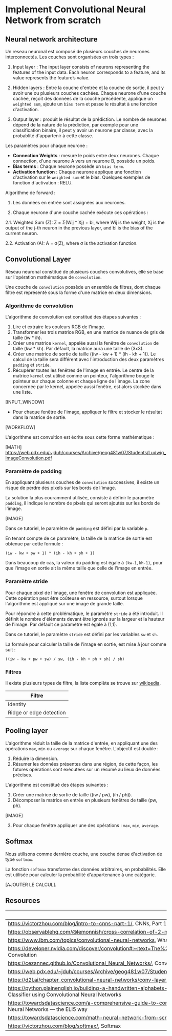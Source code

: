 # Implement Convolutional Neural Network from scratch

## Neural network architecture

Un reseau neuronal est composé de plusieurs couches de neurones interconnectés. Les couches sont organisées en trois types :

1. Input layer : The input layer consists of neurons representing the features of the input data. Each neuron corresponds to a feature, and its value represents the feature’s value.

2. Hidden layers : Entre la couche d'entrée et la couche de sortie, il peut y avoir une ou plusieurs couches cachées. Chaque neurone d'une couche cachée, reçoit des données de la couche précédente, applique un `weighted sum`, ajoute un `bias term` et passe le résultat à une fonction d'activation.

3. Output layer : produit le résultat de la prédiction. Le nombre de neurones dépend de la nature de la prédiction, par exemple pour une classification binaire, il peut y avoir un neurone par classe, avec la probablité d'appartenir à cette classe.

Les paramètres pour chaque neurone :

* **Connection Weights** : mesure le poids entre deux neurones. Chaque connection, d'une neurone A vers un neurone B, possède un poids.
* **Bias terms** : Chaque neurone possède un `bias term`. 
* **Activation function** : Chaque neurone applique une fonction d'activation sur le `weighted sum` et le bias. Quelques exemples de fonction d'activation : RELU.

Algorithme de forward :
1. Les données en entrée sont assignées aux neurones.

2. Chaque neurone d'une couche cachée exécute ces opérations :

2.1. Weighted Sum (Z): Z = Σ(Wij * Xj) + bi, where Wij is the weight, Xj is the output of the j-th neuron in the previous layer, and bi is the bias of the current neuron.

2.2. Activation (A): A = σ(Z), where σ is the activation function.

## Convolutional Layer

Réseau neuronal constitué de plusieurs couches convolutives, elle se base sur l'opération mathématique de `convolution`.

Une couche de `convolution` possède un ensemble de filtres, dont chaque filtre est représenté sous la forme d'une matrice en deux dimensions.

### Algorithme de convolution

L'algorithme de convolution est constitué des étapes suivantes :
1. Lire et extraire les couleurs RGB de l'image.
2. Transformer les trois matrice RGB, en une matrice de nuance de gris de taille (iw * ih).
3. Créer une matrice `kernel`, appelée aussi la fenêtre de `convolution` de taille (kw * kh). Par défault, la matrice aura une taille de (3x3).
4. Créer une matrice de sortie de taille ((iw - kw + 1) * (ih - kh + 1)). Le calcul de la taille sera différent avec l'introduction des deux paramètres `padding` et `stride`.
5. Récupérer toutes les fenêtres de l'image en entrée. Le centre de la matrice `kernel` est utilisé comme un pointeur, l'algorithme bouge le pointeur sur chaque colonne et chaque ligne de l'image. La zone concernée par le kernel, appelée aussi fenêtre, est alors stockée dans une liste.

[INPUT_WINDOW]

* Pour chaque fenêtre de l'image, appliquer le filtre et stocker le résultat dans la matrice de sortie.

[WORKFLOW]

L'algorithme est convultion est écrite sous cette forme mathématique :

[MATH] https://web.pdx.edu/~jduh/courses/Archive/geog481w07/Students/Ludwig_ImageConvolution.pdf

### Paramètre de padding

En appliquant plusieurs couches de `convolution` successives, il existe un risque de perdre des pixels sur les bords de l'image.

La solution la plus couramment utilisée, consiste à définir le paramètre `padding`, il indique le nombre de pixels qui seront ajoutés sur les bords de l'image.

[IMAGE]

Dans ce tutoriel, le paramètre de `padding` est défini par la variable `p`.

En tenant compte de ce paramètre, la taille de la matrice de sortie est obtenue par cette formule :

```
(iw - kw + pw + 1) * (ih - kh + ph + 1)
```

Dans beaucoup de cas, la valeur du padding est égale à `(kw-1,kh-1)`, pour que l'image en sortie ait la même taille que celle de l'image en entrée.

### Paramètre stride

Pour chaque pixel de l'image, une fenêtre de convolution est appliquée.
Cette opération peut être coûteuse en ressource, surtout lorsque l'algorithme est appliqué sur une image de grande taille.

Pour répondre à cette problématique, le paramètre `stride` a été introduit. Il définit le nombre d'éléments devant être ignorés sur la largeur et la hauteur de l'image. Par défault ce paramètre est égale à (1,1).

Dans ce tutoriel, le paramètre `stride` est défini par les variables `sw` et `sh`.

La formule pour calculer la taille de l'image en sortie, est mise à jour comme suit :

```
((iw - kw + pw + sw) / sw, (ih - kh + ph + sh) / sh)
```

### Filtres

Il existe plusieurs types de filtre, la liste complète se trouve sur [wikipedia](https://en.wikipedia.org/wiki/Kernel_(image_processing)).

| Filtre   | 
| -------- |
| Identity | 
| Ridge or edge detection |


## Pooling layer

L'algorithme réduit la taille de la matrice d'entrée, en appliquant une des opérations `max`, `min` ou `average` sur chaque fenêtre. 
L'objectif est double :

1. Réduire la dimension.
2. Résumer les données présentes dans une région, de cette façon, les futures opérations sont exécutées sur un résumé au lieux de données précises.

L'algorithme est constitué des étapes suivantes :
1. Créer une matrice de sortie de taille ((iw / pw), (ih / ph)).
2. Décomposer la matrice en entrée en plusieurs fenêtres de taille (pw, ph).

[IMAGE]

3. Pour chaque fenêtre appliquer une des opérations : `max`, `min`, `average`.

## Softmax

Nous utilisons comme dernière couche, une couche dense d'activation de type `softmax`.

La fonction `softmax` transforme des données arbitraires, en probabilités. Elle est utilisée pour calculer la probabilité d'appartenance à une catégorie.

[AJOUTER LE CALCUL].

## Resources

| Link |
| ---- |
| https://victorzhou.com/blog/intro-to-cnns-part-1/, CNNs, Part 1: An Introduction to Convolutional Neural Networks |
| https://observablehq.com/@lemonnish/cross-correlation-of-2-matrices, Cross-correlation of 2 matrices |
| https://www.ibm.com/topics/convolutional-neural-networks, What are convolutional neural networks? |
| https://developer.nvidia.com/discover/convolution#:~:text=The%20convolution%20algorithm%20is%20often,convolution%20operation%20is%20called%20deconvolution., Convolution |
| https://cezannec.github.io/Convolutional_Neural_Networks/, Convolutional Neural Networks |
| https://web.pdx.edu/~jduh/courses/Archive/geog481w07/Students/Ludwig_ImageConvolution.pdf |
| https://d2l.ai/chapter_convolutional-neural-networks/conv-layer.html#fig-correlation, Convolutions for image |
| https://python.plainenglish.io/building-a-handwritten-alphabets-classifier-using-convolutional-neural-networks-2f84a47eb3ec, Building a Handwritten Alphabets Classifier using Convolutional Neural Networks |
| https://towardsdatascience.com/a-comprehensive-guide-to-convolutional-neural-networks-the-eli5-way-3bd2b1164a53, A Comprehensive Guide to Convolutional Neural Networks — the ELI5 way |
| https://towardsdatascience.com/math-neural-network-from-scratch-in-python-d6da9f29ce65, Neural Network from scratch in Python |
| https://victorzhou.com/blog/softmax/, Softmax |